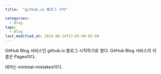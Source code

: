 ```yaml
---
title:  "github.io 블로그 시작"

categories:
  - Blog
tags:
  - Blog
last_modified_at: 2024-08-14T17:05:00-05:00
---
```


GitHub Blog 서비스인 github.io 블로그 시작하기로 했다.
GitHub Blog 서비스의 이름은 Pages이다.

테마는 minimal-mistakes이다.
